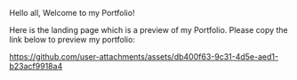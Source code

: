 Hello all, Welcome to my Portfolio!



Here is the landing page which is a preview of my Portfolio.
Please copy the link below to preview my portfolio:

https://github.com/user-attachments/assets/db400f63-9c31-4d5e-aed1-b23acf9918a4


